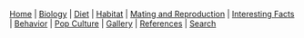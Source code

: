 [Home](index) |
[Biology](biology) |
[Diet](diet) |
[Habitat](habitat) |
[Mating and Reproduction](matingreproduction) | 
[Interesting Facts](interesting) |
[Behavior](behavior) |
[Pop Culture](popculture) |
[Gallery](gallery) |
[References](references) |
[Search](search)
